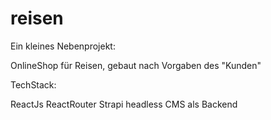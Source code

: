 # reisen

Ein kleines Nebenprojekt:

OnlineShop für Reisen, gebaut nach Vorgaben des "Kunden"

TechStack:

ReactJs
ReactRouter
Strapi headless CMS als Backend
